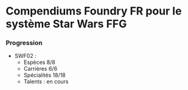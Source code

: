 # Compendiums Foundry FR pour le système Star Wars FFG

### Progression

* SWF02 :
  * Espèces 8/8
  * Carrières 6/6
  * Spécialités 18/18
  * Talents : en cours
 
